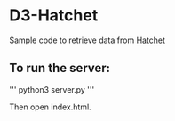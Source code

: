 # D3-Hatchet

Sample code to retrieve data from [Hatchet](https://github.com/llnl/hatchet)

## To run the server:

''' 
    python3 server.py
'''

Then open index.html. 